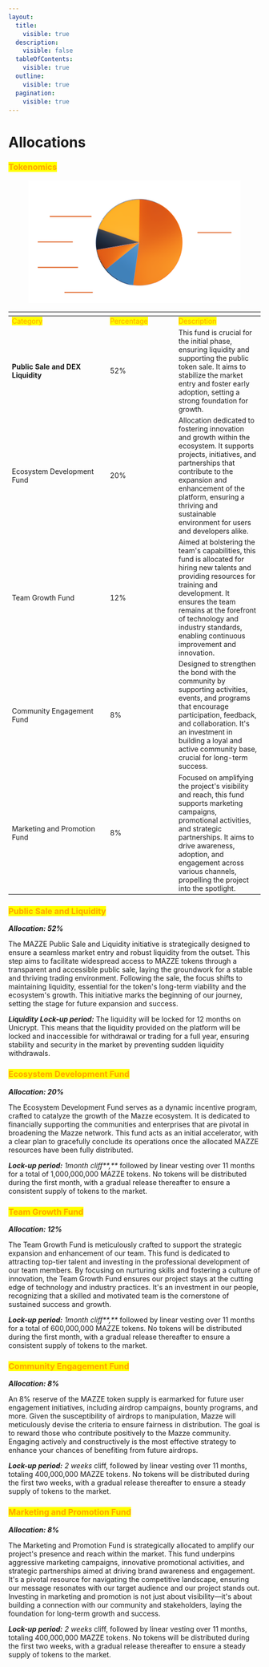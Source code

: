 ```yaml
---
layout:
  title:
    visible: true
  description:
    visible: false
  tableOfContents:
    visible: true
  outline:
    visible: true
  pagination:
    visible: true
---
```


# Allocations

### <mark style="color:orange;">Tokenomics</mark>

<figure><picture><source srcset="../.gitbook/assets/pie-chart-t 2png.png" media="(prefers-color-scheme: dark)"><img src="../.gitbook/assets/pie-chart-t 2png.png" alt=""></picture><figcaption></figcaption></figure>

<table data-header-hidden data-full-width="true"><thead><tr><th width="182"></th><th width="123"></th><th></th></tr></thead><tbody><tr><td><mark style="color:orange;">Category</mark></td><td><mark style="color:orange;">Percentage</mark></td><td><mark style="color:orange;">Description</mark></td></tr><tr><td><strong>Public Sale and DEX Liquidity</strong></td><td>      52%</td><td>This fund is crucial for the initial phase, ensuring liquidity and supporting the public token sale. It aims to stabilize the market entry and foster early adoption, setting a strong foundation for growth.</td></tr><tr><td>Ecosystem Development Fund</td><td>      20%</td><td>Allocation dedicated to fostering innovation and growth within the ecosystem. It supports projects, initiatives, and partnerships that contribute to the expansion and enhancement of the platform, ensuring a thriving and sustainable environment for users and developers alike.</td></tr><tr><td>Team Growth Fund</td><td>      12%</td><td>Aimed at bolstering the team's capabilities, this fund is allocated for hiring new talents and providing resources for training and development. It ensures the team remains at the forefront of technology and industry standards, enabling continuous improvement and innovation.</td></tr><tr><td>Community Engagement Fund</td><td>       8%</td><td>Designed to strengthen the bond with the community by supporting activities, events, and programs that encourage participation, feedback, and collaboration. It's an investment in building a loyal and active community base, crucial for long-term success.</td></tr><tr><td>Marketing and Promotion Fund</td><td>       8%</td><td>Focused on amplifying the project's visibility and reach, this fund supports marketing campaigns, promotional activities, and strategic partnerships. It aims to drive awareness, adoption, and engagement across various channels, propelling the project into the spotlight.</td></tr></tbody></table>

### <mark style="color:orange;">Public Sale and Liquidity</mark> <a href="#user-airdrops" id="user-airdrops"></a>

_**Allocation: 52%**_

The MAZZE Public Sale and Liquidity initiative is strategically designed to ensure a seamless market entry and robust liquidity from the outset. This step aims to facilitate widespread access to MAZZE tokens through a transparent and accessible public sale, laying the groundwork for a stable and thriving trading environment. Following the sale, the focus shifts to maintaining liquidity, essential for the token's long-term viability and the ecosystem's growth. This initiative marks the beginning of our journey, setting the stage for future expansion and success.

_**Liquidity Lock-up period:**_ The liquidity will be locked for 12 months on Unicrypt. This means that the liquidity provided on the platform will be locked and inaccessible for withdrawal or trading for a full year, ensuring stability and security in the market by preventing sudden liquidity withdrawals.

### <mark style="color:orange;">Ecosystem Development Fund</mark> <a href="#user-airdrops" id="user-airdrops"></a>

_**Allocation: 20%**_

The Ecosystem Development Fund serves as a dynamic incentive program, crafted to catalyze the growth of the Mazze ecosystem. It is dedicated to financially supporting the communities and enterprises that are pivotal in broadening the Mazze network. This fund acts as an initial accelerator, with a clear plan to gracefully conclude its operations once the allocated MAZZE resources have been fully distributed.

_**Lock-up period:** 1month_ _cliff**,**_ followed by linear vesting over 11 months for a total of 1,000,000,000 MAZZE tokens. No tokens will be distributed during the first month, with a gradual release thereafter to ensure a consistent supply of tokens to the market.

### <mark style="color:orange;">Team Growth Fund</mark> <a href="#user-airdrops" id="user-airdrops"></a>

_**Allocation: 12%**_

The Team Growth Fund is meticulously crafted to support the strategic expansion and enhancement of our team. This fund is dedicated to attracting top-tier talent and investing in the professional development of our team members. By focusing on nurturing skills and fostering a culture of innovation, the Team Growth Fund ensures our project stays at the cutting edge of technology and industry practices. It's an investment in our people, recognizing that a skilled and motivated team is the cornerstone of sustained success and growth.

_**Lock-up period:** 1month_ _cliff**,**_ followed by linear vesting over 11 months for a total of 600,000,000 MAZZE tokens. No tokens will be distributed during the first month, with a gradual release thereafter to ensure a consistent supply of tokens to the market.

### <mark style="color:orange;">Community Engagement Fund</mark> <a href="#user-airdrops" id="user-airdrops"></a>

_**Allocation: 8%**_

An 8% reserve of the MAZZE token supply is earmarked for future user engagement initiatives, including airdrop campaigns, bounty programs, and more. Given the susceptibility of airdrops to manipulation, Mazze will meticulously devise the criteria to ensure fairness in distribution. The goal is to reward those who contribute positively to the Mazze community. Engaging actively and constructively is the most effective strategy to enhance your chances of benefiting from future airdrops.

_**Lock-up period:** 2 weeks_ cliff, followed by linear vesting over 11 months, totaling 400,000,000 MAZZE tokens. No tokens will be distributed during the first two weeks, with a gradual release thereafter to ensure a steady supply of tokens to the market.

### <mark style="color:orange;">Marketing and Promotion Fund</mark> <a href="#user-airdrops" id="user-airdrops"></a>

_**Allocation: 8%**_

The Marketing and Promotion Fund is strategically allocated to amplify our project's presence and reach within the market. This fund underpins aggressive marketing campaigns, innovative promotional activities, and strategic partnerships aimed at driving brand awareness and engagement. It's a pivotal resource for navigating the competitive landscape, ensuring our message resonates with our target audience and our project stands out. Investing in marketing and promotion is not just about visibility—it's about building a connection with our community and stakeholders, laying the foundation for long-term growth and success.

_**Lock-up period:** 2 weeks_ cliff, followed by linear vesting over 11 months, totaling 400,000,000 MAZZE tokens. No tokens will be distributed during the first two weeks, with a gradual release thereafter to ensure a steady supply of tokens to the market.
